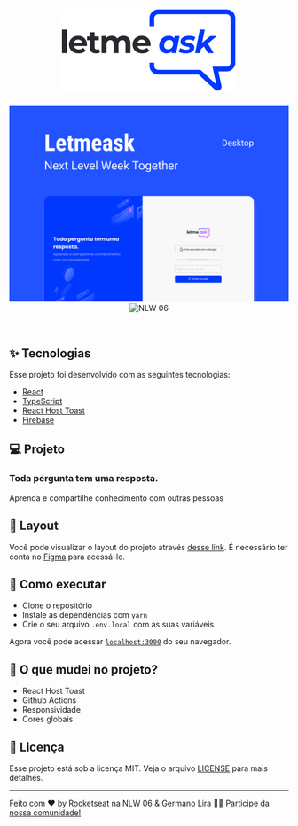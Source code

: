 <h1 align="center">
  <img alt="podcastr" title="podcastr" src="https://raw.githubusercontent.com/germanolira/letmeask/15cc07eace4fe00e6e3885b8e573e46999069aab/Logo.svg" />
</h1>

<p align="center">
  <img alt="License" src="https://raw.githubusercontent.com/germanolira/letmeask/main/Capa.png">

 <img src="https://img.shields.io/static/v1?label=NLW&message=06&color=8257E5&labelColor=000000" alt="NLW 06" />
</p>

<br>

<!-- <p align="center">
  <img alt="Letmeask" src="https://raw.githubusercontent.com/germanolira/letmeask/4ad3c472540b40003e008865f0ae368b7f176002/src/assets/images/empty-questions.svg" width="10%">
</p> -->

## ✨ Tecnologias

Esse projeto foi desenvolvido com as seguintes tecnologias:

- [React](https://reactjs.org)
- [TypeScript](https://www.typescriptlang.org/)
- [React Host Toast](https://react-hot-toast.com/)
- [Firebase](https://firebase.google.com/)

## 💻 Projeto

<h3>Toda pergunta tem uma resposta.</h3>

Aprenda e compartilhe conhecimento
com outras pessoas

## 🔖 Layout

Você pode visualizar o layout do projeto através [desse link](https://www.figma.com/file/Mb4HEjjif04WlFR35XSSG8/Letmeask-Copy?fuid=877101207221763474). É necessário ter conta no [Figma](http://figma.com/) para acessá-lo.

## 🚀 Como executar

- Clone o repositório
- Instale as dependências com `yarn`
- Crie o seu arquivo `.env.local` com as suas variáveis

Agora você pode acessar [`localhost:3000`](http://localhost:3000) do seu navegador.

## 📁 O que mudei no projeto?
- React Host Toast
- Github Actions
- Responsividade
- Cores globais

## 📄 Licença

Esse projeto está sob a licença MIT. Veja o arquivo [LICENSE](LICENSE.md) para mais detalhes.

---

Feito com ♥ by Rocketseat na NLW 06 & Germano Lira 👋🏻 [Participe da nossa comunidade!](https://discordapp.com/invite/gCRAFhc)
